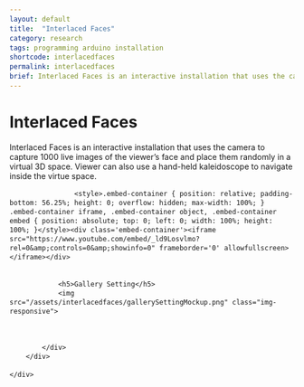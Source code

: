 ```yaml
---
layout: default
title:  "Interlaced Faces"
category: research
tags: programming arduino installation
shortcode: interlacedfaces
permalink: interlacedfaces
brief: Interlaced Faces is an interactive installation that uses the camera to capture 1000 live images of the viewer’s face and place them randomly in a virtual 3D space. Viewer can also use a hand-held kaleidoscope to navigate inside the virtue space.
---
```

<div class="content-container label-add-border" id="lightcubes">
	<div class="container-fluid">
		<div class="row">
			<div class="col-xs-10 col-xs-offset-1 text-center">
				<h1>Interlaced Faces</h1>
				<p>Interlaced Faces is an interactive installation that uses the camera to capture 1000 live images of the viewer’s face and place them randomly in a virtual 3D space. Viewer can also use a hand-held kaleidoscope to navigate inside the virtue space.</p>

					<style>.embed-container { position: relative; padding-bottom: 56.25%; height: 0; overflow: hidden; max-width: 100%; } .embed-container iframe, .embed-container object, .embed-container embed { position: absolute; top: 0; left: 0; width: 100%; height: 100%; }</style><div class='embed-container'><iframe src="https://www.youtube.com/embed/_ld9Losvlmo?rel=0&amp;controls=0&amp;showinfo=0" frameborder='0' allowfullscreen></iframe></div>


				<h5>Gallery Setting</h5>
				<img src="/assets/interlacedfaces/gallerySettingMockup.png" class="img-responsive">
		

				
			</div>
		</div>

	</div>
</div>